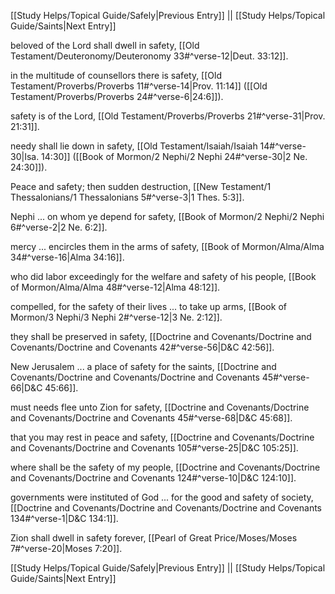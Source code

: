 [[Study Helps/Topical Guide/Safely|Previous Entry]]  ||  [[Study Helps/Topical Guide/Saints|Next Entry]]

 beloved of the Lord shall dwell in safety, [[Old Testament/Deuteronomy/Deuteronomy 33#^verse-12|Deut. 33:12]].

 in the multitude of counsellors there is safety, [[Old Testament/Proverbs/Proverbs 11#^verse-14|Prov. 11:14]] ([[Old Testament/Proverbs/Proverbs 24#^verse-6|24:6]]).

 safety is of the Lord, [[Old Testament/Proverbs/Proverbs 21#^verse-31|Prov. 21:31]].

 needy shall lie down in safety, [[Old Testament/Isaiah/Isaiah 14#^verse-30|Isa. 14:30]] ([[Book of Mormon/2 Nephi/2 Nephi 24#^verse-30|2 Ne. 24:30]]).

 Peace and safety; then sudden destruction, [[New Testament/1 Thessalonians/1 Thessalonians 5#^verse-3|1 Thes. 5:3]].

 Nephi ... on whom ye depend for safety, [[Book of Mormon/2 Nephi/2 Nephi 6#^verse-2|2 Ne. 6:2]].

 mercy ... encircles them in the arms of safety, [[Book of Mormon/Alma/Alma 34#^verse-16|Alma 34:16]].

 who did labor exceedingly for the welfare and safety of his people, [[Book of Mormon/Alma/Alma 48#^verse-12|Alma 48:12]].

 compelled, for the safety of their lives ... to take up arms, [[Book of Mormon/3 Nephi/3 Nephi 2#^verse-12|3 Ne. 2:12]].

 they shall be preserved in safety, [[Doctrine and Covenants/Doctrine and Covenants/Doctrine and Covenants 42#^verse-56|D&C 42:56]].

 New Jerusalem ... a place of safety for the saints, [[Doctrine and Covenants/Doctrine and Covenants/Doctrine and Covenants 45#^verse-66|D&C 45:66]].

 must needs flee unto Zion for safety, [[Doctrine and Covenants/Doctrine and Covenants/Doctrine and Covenants 45#^verse-68|D&C 45:68]].

 that you may rest in peace and safety, [[Doctrine and Covenants/Doctrine and Covenants/Doctrine and Covenants 105#^verse-25|D&C 105:25]].

 where shall be the safety of my people, [[Doctrine and Covenants/Doctrine and Covenants/Doctrine and Covenants 124#^verse-10|D&C 124:10]].

 governments were instituted of God ... for the good and safety of society, [[Doctrine and Covenants/Doctrine and Covenants/Doctrine and Covenants 134#^verse-1|D&C 134:1]].

 Zion shall dwell in safety forever, [[Pearl of Great Price/Moses/Moses 7#^verse-20|Moses 7:20]].

[[Study Helps/Topical Guide/Safely|Previous Entry]]  ||  [[Study Helps/Topical Guide/Saints|Next Entry]]